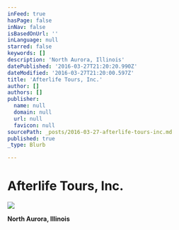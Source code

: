 ```yaml
---
inFeed: true
hasPage: false
inNav: false
isBasedOnUrl: ''
inLanguage: null
starred: false
keywords: []
description: 'North Aurora, Illinois'
datePublished: '2016-03-27T21:20:20.990Z'
dateModified: '2016-03-27T21:20:00.597Z'
title: 'Afterlife Tours, Inc.'
author: []
authors: []
publisher:
  name: null
  domain: null
  url: null
  favicon: null
sourcePath: _posts/2016-03-27-afterlife-tours-inc.md
published: true
_type: Blurb

---
```

# Afterlife Tours, Inc.
![](https://the-grid-user-content.s3-us-west-2.amazonaws.com/fa729924-88b4-4fd2-9c39-e414e78930dd.jpg)

**North Aurora, Illinois**